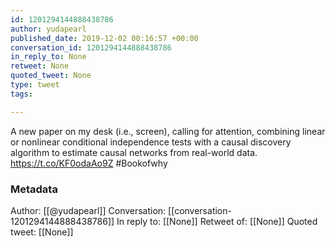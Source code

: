 ```yaml
---
id: 1201294144888438786
author: yudapearl
published_date: 2019-12-02 00:16:57 +00:00
conversation_id: 1201294144888438786
in_reply_to: None
retweet: None
quoted_tweet: None
type: tweet
tags:

---
```


A new paper on my desk (i.e., screen), calling for attention, combining linear or nonlinear conditional independence tests with a causal discovery algorithm to estimate causal networks from real-world data.
https://t.co/KF0odaAo9Z
#Bookofwhy

### Metadata

Author: [[@yudapearl]]
Conversation: [[conversation-1201294144888438786]]
In reply to: [[None]]
Retweet of: [[None]]
Quoted tweet: [[None]]
